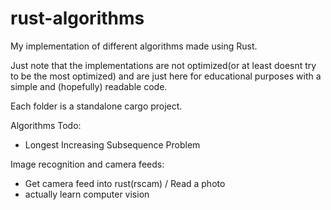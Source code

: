 # rust-algorithms
My implementation of different algorithms made using Rust.

Just note that the implementations are not optimized(or at least doesnt try to be the most optimized) and are just here for educational purposes with a simple and (hopefully) readable code.

Each folder is a standalone cargo project.

Algorithms Todo:
 - Longest Increasing Subsequence Problem


Image recognition and camera feeds:
 - Get camera feed into rust(rscam) / Read a photo
 - actually learn computer vision
 